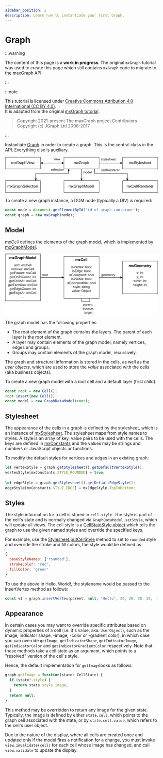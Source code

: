 ```yaml
---
sidebar_position: 2
description: Learn how to instantiate your first Graph.
---
```


# Graph

:::warning

The content of this page is a **work in progress**.
The original `mxGraph` tutorial was used to create this page which still contains `mxGraph` code to migrate to the maxGraph API.

:::

:::note

This tutorial is licensed under [Creative Commons Attribution 4.0 International (CC BY 4.0)](https://creativecommons.org/licenses/by/4.0/). \
It is adapted from the original [mxGraph tutorial](https://github.com/jgraph/mxgraph/blob/v4.2.2/docs/tutorial.html).

> Copyright 2021-present The maxGraph project Contributors \
Copyright (c) JGraph Ltd 2006-2017

:::


Instantiate [Graph](https://maxgraph.github.io/maxGraph/api-docs/classes/Graph.html) in order to create a graph. This is the central class in the API.
Everything else is auxiliary.

![The Graph class hierarchy](assets/graphs/graph.png)

To create a new graph instance, a DOM node (typically a DIV) is required:

```javascript
const node = document.getElementById('id-of-graph-container');
const graph = new mxGraph(node);
```

<a id="Model"></a>
## Model

<p>
  <a href="js-api/files/model/mxCell-js.html">mxCell</a> defines the
  elements of the graph model, which is implemented by
  <a href="js-api/files/model/mxGraphModel-js.html">mxGraphModel</a>.
</p>

![](assets/graphs/model.png)



<p>
  The graph model has the following properties:
</p>
<ul>
  <li>
    The root element of the graph contains the layers.
    The parent of each layer is the root element.
  </li>
  <li>
    A layer may contain elements of the graph model,
    namely vertices, edges and groups.
  </li>
  <li>
    Groups may contain elements of the graph model,
    recursively.
  </li>
</ul>
<p>
  The graph and structural information is stored in the cells, as well as the
  <i>user objects</i>, which are used to store the <i>value</i> associated with
  the cells (aka business objects).
</p>
<p>
  To create a new graph model with a root cell and a default layer (first child):
</p>

```javascript
const root = new Cell();
root.insert(new Cell());
const model = new GraphDataModel(root);
```


<a id="Stylesheet"></a>
## Stylesheet

<p>
  The appearance of the cells in a graph is defined by the
  stylesheet, which is an instance of
  <a href="js-api/files/view/mxStylesheet-js.html">mxStylesheet</a>.
  The stylesheet maps from style names to styles.
  A style is an array of key, value pairs to be
  used with the cells. The keys are defined in
  <a href="js-api/files/util/mxConstants-js.html">mxConstants</a> and the values may be
  strings and numbers or JavaScript objects or functions.
</p>
<p>
  To modify the default styles for vertices and edges in an existing graph:
</p>

```javascript
let vertexStyle = graph.getStylesheet().getDefaultVertexStyle();
vertexStyle[mxConstants.STYLE_ROUNDED] = true;

let edgeStyle = graph.getStylesheet().getDefaultEdgeStyle();
edgeStyle[mxConstants.STYLE_EDGE] = mxEdgeStyle.TopToBottom;
```


<a id="Styles"></a>
## Styles

The style information for a cell is stored in `cell.style`.
The style is part of the cell's state and is normally changed via `GraphDataModel.setStyle`, which will update all views.
The cell style is a [CellStateStyle object ](https://maxgraph.github.io/maxGraph/api-docs/types/CellStateStyle.html) which tells the graph to use the given named styles and override the specified keys. 

For example, use the [Stylesheet.putCellStyle](https://maxgraph.github.io/maxGraph/api-docs/classes/Stylesheet.html#putcellstyle) method to set to `rounded` style
and override the stroke and fill colors, the style would be defined as:

```javascript
{
  baseStyleNames: ['rounded'],
  strokeColor: 'red',
  fillColor: 'green'
}
```

To use the above in Hello, World!, the stylename would be passed to the insertVertex method as follows:

[//]: # (TODO migrate to the new insertVertex method using object and use maxGraph style object)
```javascript
const v1 = graph.insertVertex(parent, null, 'Hello', 20, 20, 80, 30, 'rounded;strokeColor=red;fillColor=green');
```


<a id="Appearance"></a>
## Appearance

In certain cases you may want to override specific attributes based on dynamic properties of a cell (i.e. it's value, aka. `UserObject`), such as
the image, indicator shape, -image, -color or -gradient color), in which case you can override
`getImage`, `getIndicatorShape`, `getIndicatorImage`, `getIndicatorColor` and `getIndicatorGradientColor` respectively.
Note that these methods take a cell state as an argument, which points to a "resolved" version of the cell's style.

Hence, the default implementation for `getImage`looks as follows:

```typescript
graph.getImage = function(state: CellState) {
  if (state?.style) {
    return state.style.image;
  }
  return null;
}
```

This method may be overridden to return any image for the given state.
Typically, the image is defined by either `state.cell`, which points to the graph cell associated with the state, or by `state.cell.value`,
which refers to the cell's user object.
  
Due to the nature of the display, where all cells are created once and updated only if the model fires a notification for a change,
you must invoke `view.invalidate(cell)` for each cell whose image has changed, and call `view.validate` to update the display.
